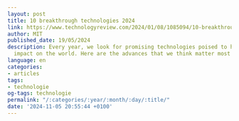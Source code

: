 ```yaml
---
layout: post
title: 10 breakthrough technologies 2024
link: https://www.technologyreview.com/2024/01/08/1085094/10-breakthrough-technologies-2024
author: MIT
published_date: 19/05/2024
description: Every year, we look for promising technologies poised to have a real
  impact on the world. Here are the advances that we think matter most right now.
language: en
categories:
- articles
tags:
- technologie
og-tags: technologie
permalink: "/:categories/:year/:month/:day/:title/"
date: '2024-11-05 20:55:44 +0100'
---
```

